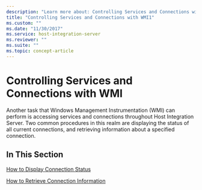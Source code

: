 ```yaml
---
description: "Learn more about: Controlling Services and Connections with WMI"
title: "Controlling Services and Connections with WMI1"
ms.custom: ""
ms.date: "11/30/2017"
ms.service: host-integration-server
ms.reviewer: ""
ms.suite: ""
ms.topic: concept-article
---
```

# Controlling Services and Connections with WMI
Another task that Windows Management Instrumentation (WMI) can perform is accessing services and connections throughout Host Integration Server. Two common procedures in this realm are displaying the status of all current connections, and retrieving information about a specified connection.  
  
## In This Section  
 [How to Display Connection Status](../core/how-to-display-connection-status1.md)  
  
 [How to Retrieve Connection Information](../core/how-to-retrieve-connection-information2.md)
